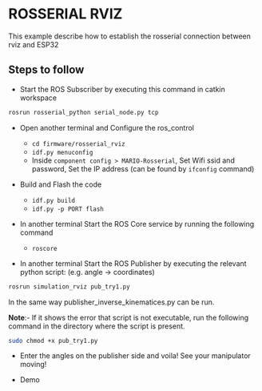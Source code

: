 # ROSSERIAL RVIZ

This example describe how to establish the rosserial connection between rviz and ESP32

## Steps to follow

* Start the ROS Subscriber by executing this command in catkin workspace

```bash
rosrun rosserial_python serial_node.py tcp
```

* Open another terminal and Configure the ros_control
    * ``` cd firmware/rosserial_rviz ```
    * ```idf.py menuconfig```
    * Inside `component config > MARIO-Rosserial`, Set Wifi ssid and password, Set the IP address (can be found by `ifconfig` command)

* Build and Flash the code 
    * ```idf.py build```
    * ```idf.py -p PORT flash```

* In another terminal Start the ROS Core service by running the following command
    * ```roscore```

* In another terminal Start the ROS Publisher by executing the relevant python script: (e.g. angle -> coordinates)

```bash
rosrun simulation_rviz pub_try1.py
```
In the same way publisher_inverse_kinematices.py can be run.

**Note**:- If it shows the error that script is not executable, run the following command in the directory where the script is present.

```bash
sudo chmod +x pub_try1.py
```

* Enter the angles on the publisher side and voila! See your manipulator moving!

* Demo 
